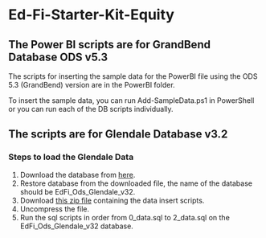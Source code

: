 # Ed-Fi-Starter-Kit-Equity

## The Power BI scripts are for GrandBend Database ODS v5.3
The scripts for inserting the sample data for the PowerBI file using the ODS 5.3 (GrandBend) version are in the PowerBI folder.

To insert the sample data, you can run Add-SampleData.ps1 in PowerShell or you can run each of the DB scripts individually.

## The scripts are for Glendale Database v3.2

### Steps to load the Glendale Data

1. Download the database from [here](https://odsassets.blob.core.windows.net/public/Glendale/EdFi_Ods_Glendale_v32_20200224.7z).
2. Restore database from the downloaded file, the name of the database should be EdFi_Ods_Glendale_v32.
3. Download [this zip file](https://odsassets.blob.core.windows.net/public/starter-kits/Equity/Data.zip) containing the data insert scripts.
4. Uncompress the file.
5. Run the sql scripts in order from 0_data.sql to 2_data.sql on the EdFi_Ods_Glendale_v32 database.
